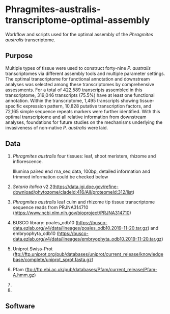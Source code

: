# Phragmites-australis-transcriptome-optimal-assembly
Workflow and scripts used for the optimal assembly of the *Phragmites australis* transcriptome.

## Purpose
Multiple types of tissue were used to construct forty-nine *P. australis* transcriptomes via different assembly tools and multiple parameter settings. The optimal transcriptome for functional annotation and downstream analyses was selected among these transcriptomes by comprehensive assessments. For a total of 422,589 transcripts assembled in this transcriptome, 319,046 transcripts (75.5%) have at least one functional annotation. Within the transcriptome, 1,495 transcripts showing tissue-specific expression pattern, 10,828 putative transcription factors, and 72,165 simple sequence repeats markers were further identified. With this optimal transcriptome and all relative information from downstream analyses, foundations for future studies on the mechanisms underlying the invasiveness of non-native *P. australis* were laid.

## Data
1. *Phragmites australis* four tissues: leaf, shoot meristem, rhizome and inflorescence.

    Illumina paired end rna_seq data, 100bp, detailed information and trimmed information could be checked below
2. *Setaria italica* v2.2(https://data.jgi.doe.gov/refine-download/phytozome/cladeId:416/All/proteomeId:312/list)
3. *Phragmites australis* leaf culm and rhizome tip tissue transcriptome sequence reads from PRJNA314710 (https://www.ncbi.nlm.nih.gov/bioproject/PRJNA314710)
4. BUSCO library: poales_odb10 (https://busco-data.ezlab.org/v4/data/lineages/poales_odb10.2019-11-20.tar.gz) and embryophyta_odb10 (https://busco-data.ezlab.org/v4/data/lineages/embryophyta_odb10.2019-11-20.tar.gz)
5. Uniprot Swiss-Prot (ftp://ftp.uniprot.org/pub/databases/uniprot/current_release/knowledgebase/complete/uniprot_sprot.fasta.gz)
6. Pfam (ftp://ftp.ebi.ac.uk/pub/databases/Pfam/current_release/Pfam-A.hmm.gz)
7. 
8.


## Software






